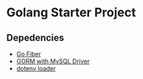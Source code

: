 # Golang Starter Project

## Depedencies
* [Go Fiber](https://docs.gofiber.io/) 
* [GORM with MySQL Driver](https://gorm.io/docs/index.html)
* [dotenv loader](https://github.com/joho/godotenv)